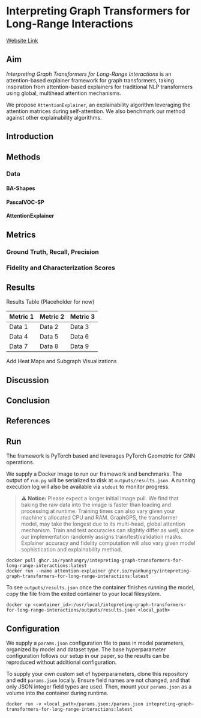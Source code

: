 # Interpreting Graph Transformers for Long-Range Interactions

[Website Link](https://ryanhungry.github.io/Interpreting-Graph-Transformers-for-Long-Range-Interactions/)

## Aim
*Interpreting Graph Transformers for Long-Range Interactions* is an attention-based explainer framework for graph transformers, taking inspiration from attention-based explainers for traditional NLP transformers using global, multihead attention mechanisms. 

We propose `AttentionExplainer`, an explainability algorithm leveraging the attention matrices during self-attention. We also benchmark our method against other explainability algorithms.

## Introduction

## Methods

### Data

#### BA-Shapes

#### PascalVOC-SP

#### AttentionExplainer

## Metrics

### Ground Truth, Recall, Precision

### Fidelity and Characterization Scores

## Results

Results Table (Placeholder for now)

| Metric 1 | Metric 2 | Metric 3 |
|----------|----------|----------|
| Data 1   | Data 2   | Data 3   |
| Data 4   | Data 5   | Data 6   |
| Data 7   | Data 8   | Data 9   |

Add Heat Maps and Subgraph Visualizations


## Discussion

## Conclusion

## References

## Run
The framework is PyTorch based and leverages PyTorch Geometric for GNN operations.

We supply a Docker image to run our framework and benchmarks. The output of `run.py` will be serialized to disk at `outputs/results.json`. A running execution log will also be available via `stdout` to monitor progress.

> **⚠️ Notice:** Please expect a longer initial image pull. We find that baking the raw data into the image is faster than loading and processing at runtime. Training times can also vary given your machine's allocated CPU and RAM. GraphGPS, the transformer model, may take the longest due to its multi-head, global attention mechanism. Train and test accuracies can slightly differ as well, since our implementation randomly assigns train/test/validation masks. Explainer accuracy and fidelity computation will also vary given model sophistication and explainability method.

```
docker pull ghcr.io/ryanhungry/intepreting-graph-transformers-for-long-range-interactions:latest
docker run --name attention-explainer ghcr.io/ryanhungry/intepreting-graph-transformers-for-long-range-interactions:latest
```

To see `outputs/results.json` once the container finishes running the model, copy the file from the exited container to your local filesystem.

```
docker cp <container_id>:/usr/local/intepreting-graph-transformers-for-long-range-interactions/outputs/results.json <local_path>
```

## Configuration
We supply a `params.json` configuration file to pass in model parameters, organized by model and dataset type. The base hyperparameter configuration follows our setup in our paper, so the results can be reproduced without additional configuration.

To supply your own custom set of hyperparameters, clone this repository and edit `params.json` locally. Ensure field names are not changed, and that only JSON integer field types are used. Then, mount your `params.json` as a volume into the container during runtime.

```
docker run -v <local_path>/params.json:/params.json intepreting-graph-transformers-for-long-range-interactions:latest
```
